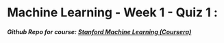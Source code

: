 # Machine Learning - Week 1 - Quiz 1 :
##### Github Repo for course: [Stanford Machine Learning (Coursera)](https://github.com/anigaundar/Coursera-Machine-Learning-Andrew-Ng)


